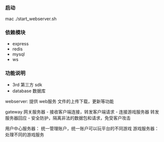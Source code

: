 ### 启动
mac ./start_webserver.sh 

### 依赖模块
- express
- redis
- mysql
- ws

### 功能说明
- 3rd 第三方 sdk
- database 数据库


webserver: 提供 web服务 文件的上传下载，更新等功能

gateway 网关服务器
    - 接收客户端连接，转发客户端请求
    - 连接游戏服务器 转发服务器回应
    - 安全防护，隔离非法的数据包和请求，免受客户攻击

用户中心服务器： 统一管理账户，统一账户可以玩平台的不同游戏
游戏服务器： 处理不同的游戏服务
